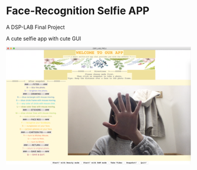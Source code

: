 # Face-Recognition Selfie APP
A DSP-LAB Final Project

A cute selfie app with cute GUI

![demo screenshot](src/demo-screenshot.png "GUI demo")
